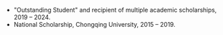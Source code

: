

  


- "Outstanding Student" and recipient of multiple academic scholarships, 2019 – 2024.
- National Scholarship, Chongqing University, 2015 – 2019.